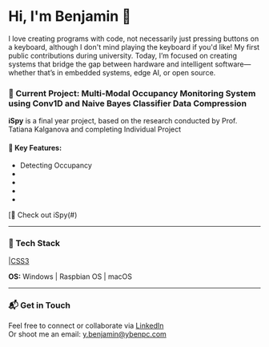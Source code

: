 # Hi, I'm Benjamin 👋

I love creating programs with code, not necessarily just pressing buttons on a keyboard, although I don't mind playing the keyboard if you'd like! 
My first public contributions during university. Today, I’m focused on creating systems that bridge the gap between hardware and intelligent software—whether that’s in embedded systems, edge AI, or open source.

### 🎯 Current Project: Multi-Modal Occupancy Monitoring System using Conv1D and Naive Bayes Classifier Data Compression

**iSpy** is a final year project, based on the research conducted by Prof. Tatiana Kalganova and completing Individual Project

#### 🚀 Key Features:
- Detecting Occupancy
- 
- 
- 
- 


[🔗 Check out iSpy(#) <!-- Replace # with your actual repo/project link -->

---

### 🧠 Tech Stack

|[CSS3](https://img.shields.io/badge/CSS3-1572B6?style=for-the-badge&logo=css3&logoColor=white)

**OS:** Windows | Raspbian OS | macOS

---

### 📬 Get in Touch

Feel free to connect or collaborate via [LinkedIn](https://www.linkedin.com/in/ybenpc/)  
Or shoot me an email: y.benjamin@ybenpc.com
